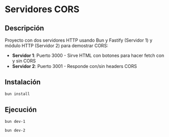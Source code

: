 # Servidores CORS

## Descripción

Proyecto con dos servidores HTTP usando Bun y Fastify (Servidor 1) y módulo HTTP (Servidor 2) para demostrar CORS:

- **Servidor 1**: Puerto 3000 - Sirve HTML con botones para hacer fetch con y sin CORS
- **Servidor 2**: Puerto 3001 - Responde con/sin headers CORS

## Instalación

```bash
bun install
```

## Ejecución

```bash
bun dev-1
```

```bash
bun dev-2
```
